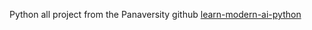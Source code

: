 Python all project from the Panaversity github [learn-modern-ai-python](github.com/panaversity/learn-modern-ai-python/tree/main/PROJECTS/) 
